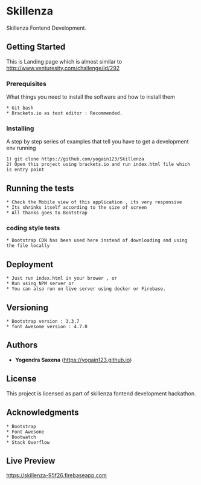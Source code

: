 # Skillenza

Skillenza Fontend Development.

## Getting Started

This is Landing page which is almost similar to http://www.venturesity.com/challenge/id/292

### Prerequisites

What things you need to install the software and how to install them

```
* Git bash
* Brackets.io as text editor : Recommended.

```

### Installing

A step by step series of examples that tell you have to get a development env running

```
1) git clone https://github.com/yogain123/Skillenza
2) Open this project using brackets.io and run index.html file which is entry point
```


## Running the tests
```
* Check the Mobile view of this application , its very responsive
* Its shrinks itself according to the size of screen
* All thanks goes to Bootstrap
```



### coding style tests

```
* Bootstrap CDN has been used here instead of downloading and using the file locally
```

## Deployment

```
* Just run index.html in your brower , or
* Run using NPM server or
* You can also run on live server using docker or Firebase.
```


## Versioning

```
* Bootstrap version : 3.3.7
* font Awesome version : 4.7.0
```

## Authors

* **Yogendra Saxena** (https://yogain123.github.io)

## License

This project is licensed as part of skillenza fontend development hackathon.

## Acknowledgments

```
* Bootstrap
* Font Awesone
* Bootwatch
* Stack Overflow
```

## Live Preview

https://skillenza-95f26.firebaseapp.com
